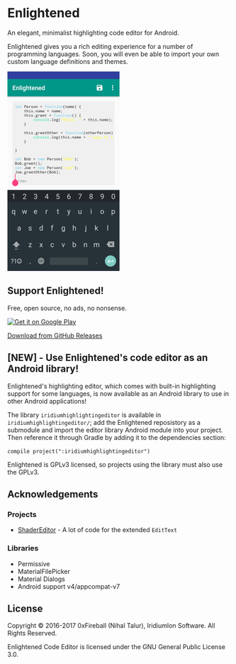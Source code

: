 
# Enlightened

An elegant, minimalist highlighting code editor for Android.

Enlightened gives you a rich editing experience for a number of programming languages.
Soon, you will even be able to import your own custom language definitions and themes.

<img src="scr/enlightened_scr.png" width="253" height="450" />

<!--[![Build Status](https://travis-ci.org/0xFireball/Enlightened.svg?branch=master)](https://travis-ci.org/0xFireball/Enlightened)-->

## Support Enlightened!

Free, open source, no ads, no nonsense.

<a href="https://play.google.com/store/apps/details?id=xyz.iridiumion.enlightened"><img class="alignnone" src="https://i2.wp.com/play.google.com/intl/en_us/badges/images/generic/en_badge_web_generic.png?resize=248%2C96&#038;ssl=1" alt="Get it on Google Play" data-recalc-dims="1"/></a>

<a href="https://github.com/0xFireball/Enlightened/releases">Download from GitHub Releases</a>

## **[NEW]** - Use Enlightened's code editor as an Android library!

Enlightened's highlighting editor, which comes with built-in highlighting support for some languages, is now available as an Android library to use in other Android applications! 

The library `iridiumhighlightingeditor` is available in `iridiumhighlightingeditor/`; add
the Enlightened reposistory as a submodule and import the editor library Android module
into your project. Then reference it through Gradle by adding it to the dependencies section:

```
compile project(":iridiumhighlightingeditor")
```

Enlightened is GPLv3 licensed, so projects using the library must also use the GPLv3.

## Acknowledgements

### Projects

- [ShaderEditor](https://github.com/markusfisch/ShaderEditor/) - A lot of code for the extended `EditText`

### Libraries

- Permissive
- MaterialFilePicker
- Material Dialogs
- Android support v4/appcompat-v7

## License

Copyright &copy; 2016-2017 0xFireball (Nihal Talur), IridiumIon Software. All Rights Reserved.

Enlightened Code Editor is licensed under the GNU General Public License 3.0.


